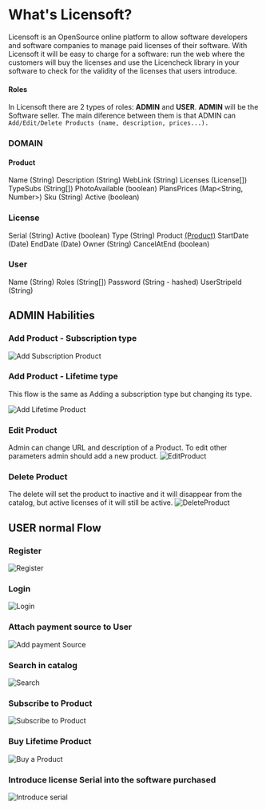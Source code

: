 # What's Licensoft?
Licensoft is an OpenSource online platform to allow software developers and software companies to manage paid licenses of their software. 
With Licensoft it will be easy to charge for a software: run the web where the customers will buy the licenses and use the Licencheck library in your software to check for the validity of the licenses that users introduce.

#### Roles 
In Licensoft there are 2 types of roles: **ADMIN** and **USER**. 
	**ADMIN** will be the Software seller. The main diference between them is that ADMIN can   
```Add/Edit/Delete Products (name, description, prices...). ```

### DOMAIN
#### Product
Name (String)
Description (String)
WebLink (String)
Licenses  (License[])
TypeSubs (String[]) 
PhotoAvailable (boolean)
PlansPrices (Map<String, Number>)
Sku (String)
Active (boolean)

### License
Serial (String)
Active (boolean)
Type (String)
Product [(Product)](README.md#product)
StartDate (Date)
EndDate (Date)
Owner (String)
CancelAtEnd (boolean)

### User
Name (String)
Roles (String[])
Password (String - hashed)
UserStripeId (String)

## ADMIN Habilities
### Add Product - Subscription type
![Add Subscription Product](docs/gifs/addProdSubs.gif)


### Add Product - Lifetime type
This flow is the same as Adding a subscription type but changing its type.

![Add Lifetime Product](docs/gifs/addProdLifetime.gif)

### Edit Product
Admin can change URL and description of a Product. To edit other parameters admin should add a new product.
![EditProduct](docs/gifs/editProd.gif)

### Delete Product
The delete will set the product to inactive and it will disappear from the catalog, but active licenses of it will still be active.
![DeleteProduct](docs/gifs/deleteProd.gif)


## USER normal Flow
### Register
![Register](docs/gifs/register.gif)

### Login
![Login](docs/gifs/logIn.gif)

### Attach payment source to User
![Add payment Source](docs/gifs/addPaymentSource.gif)

### Search in catalog
![Search](docs/gifs/search.gif)

### Subscribe to Product
![Subscribe to Product](docs/gifs/subsProd.gif)

### Buy Lifetime Product
![Buy a Product](docs/gifs/buyProd.gif)

### Introduce license Serial into the software purchased
![Introduce serial](docs/gifs/introduceSerial.gif)
